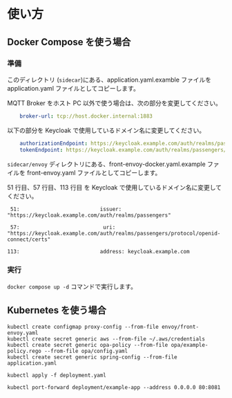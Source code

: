 使い方
===

## Docker Compose を使う場合

### 準備

このディレクトリ (`sidecar`)にある、application.yaml.examble ファイルを application.yaml ファイルとしてコピーします。

MQTT Broker をホスト PC 以外で使う場合は、次の部分を変更してください。

```yaml
    broker-url: tcp://host.docker.internal:1883
```

以下の部分を Keycloak で使用しているドメイン名に変更してください。

```yaml
    authorizationEndpoint: https://keycloak.example.com/auth/realms/passengers/protocol/openid-connect/auth
    tokenEndpoint: https://keycloak.example.com/auth/realms/passengers/protocol/openid-connect/token
```

`sidecar/envoy` ディレクトリにある、front-envoy-docker.yaml.example ファイルを front-envoy.yaml ファイルとしてコピーします。

51 行目、57 行目、113 行目 を Keycloak で使用しているドメイン名に変更してください。

```text
 51:                          issuer: "https://keycloak.example.com/auth/realms/passengers"
                            
 57:                           uri: "https://keycloak.example.com/auth/realms/passengers/protocol/openid-connect/certs"

113:                          address: keycloak.example.com
```

### 実行

`docker compose up -d` コマンドで実行します。

## Kubernetes を使う場合

```shell
kubectl create configmap proxy-config --from-file envoy/front-envoy.yaml
kubectl create secret generic aws --from-file ~/.aws/credentials
kubectl create secret generic opa-policy --from-file opa/example-policy.rego --from-file opa/config.yaml
kubectl create secret generic spring-config --from-file application.yaml
```

```shell
kubectl apply -f deployment.yaml
```

```shell
kubectl port-forward deployment/example-app --address 0.0.0.0 80:8081
```
